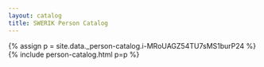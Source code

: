```yaml
---
layout: catalog
title: SWERIK Person Catalog
---
```

{% assign p = site.data._person-catalog.i-MRoUAGZ54TU7sMS1burP24 %}
{% include person-catalog.html p=p %}

